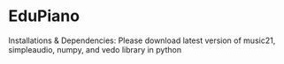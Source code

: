 # EduPiano
Installations & Dependencies:
Please download latest version of music21, simpleaudio, numpy, and vedo library in python

